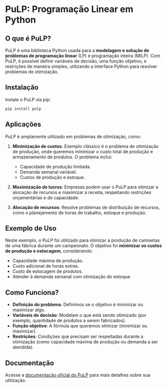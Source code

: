 # PuLP: Programação Linear em Python

## O que é PuLP?

PuLP é uma biblioteca Python usada para a **modelagem e solução de problemas de programação linear** (LP) e programação inteira (MILP). Com PuLP, é possível definir variáveis de decisão, uma função objetivo, e restrições de maneira simples, utilizando a interface Python para resolver problemas de otimização.

## Instalação

Instale o PuLP via pip:
```bash
pip install pulp
```

## Aplicações

PuLP é amplamente utilizado em problemas de otimização, como:

1. **Minimização de custos**: Exemplo clássico é o problema de otimização de produção, onde queremos minimizar o custo total de produção e armazenamento de produtos. O problema inclui:
   - Capacidade de produção limitada.
   - Demanda semanal variável.
   - Custos de produção e estoque.
   
2. **Maximização de lucros**: Empresas podem usar o PuLP para otimizar a alocação de recursos e maximizar a receita, respeitando restrições orçamentárias e de capacidade.

3. **Alocação de recursos**: Resolve problemas de distribuição de recursos, como o planejamento de horas de trabalho, estoque e produção.

## Exemplo de Uso

Neste exemplo, o PuLP foi utilizado para otimizar a produção de camisetas de uma fábrica durante um campeonato. O objetivo foi **minimizar os custos de produção e estocagem**, considerando:
- Capacidade máxima de produção.
- Custo adicional de horas extras.
- Custo de estocagem de produtos.
- Atender à demanda semanal com otimização do estoque.

## Como Funciona?

- **Definição do problema**: Definimos se o objetivo é minimizar ou maximizar algo.
- **Variáveis de decisão**: Modelam o que está sendo otimizado (por exemplo, quantidade de produtos a serem fabricados).
- **Função objetivo**: A fórmula que queremos otimizar (minimizar ou maximizar).
- **Restrições**: Condições que precisam ser respeitadas durante a otimização (como capacidade máxima de produção ou demanda a ser atendida).

## Documentação

Acesse a [documentação oficial do PuLP](https://coin-or.github.io/pulp/) para mais detalhes sobre sua utilização.

